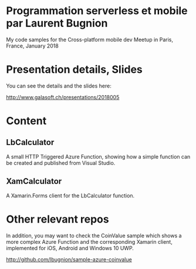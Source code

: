 # Programmation serverless et mobile par Laurent Bugnion

My code samples for the Cross-platform mobile dev Meetup in Paris, France, January 2018

# Presentation details, Slides

You can see the details and the slides here:

http://www.galasoft.ch/presentations/2018005

# Content

## LbCalculator

A small HTTP Triggered Azure Function, showing how a simple function can be created and published from Visual Studio.

## XamCalculator

A Xamarin.Forms client for the LbCalculator function.

# Other relevant repos

In addition, you may want to check the CoinValue sample which shows a more complex Azure Function and the corresponding Xamarin client,
implemented for iOS, Android and Windows 10 UWP.

http://github.com/lbugnion/sample-azure-coinvalue


